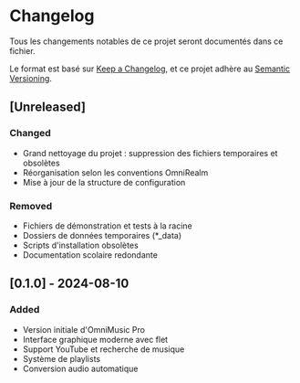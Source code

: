 # Changelog

Tous les changements notables de ce projet seront documentés dans ce fichier.

Le format est basé sur [Keep a Changelog](https://keepachangelog.com/fr/1.0.0/),
et ce projet adhère au [Semantic Versioning](https://semver.org/spec/v2.0.0.html).

## [Unreleased]

### Changed
- Grand nettoyage du projet : suppression des fichiers temporaires et obsolètes
- Réorganisation selon les conventions OmniRealm
- Mise à jour de la structure de configuration

### Removed
- Fichiers de démonstration et tests à la racine
- Dossiers de données temporaires (*_data)
- Scripts d'installation obsolètes
- Documentation scolaire redondante

## [0.1.0] - 2024-08-10

### Added
- Version initiale d'OmniMusic Pro
- Interface graphique moderne avec flet
- Support YouTube et recherche de musique
- Système de playlists
- Conversion audio automatique